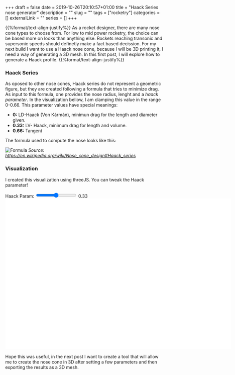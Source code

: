 +++ 
draft = false
date = 2019-10-26T20:10:57+01:00
title = "Haack Series nose generator"
description = ""
slug = "" 
tags = ["rocketry"]
categories = []
externalLink = ""
series = []
+++

{{%format/text-align-justify%}}
As a rocket designer, there are many nose cone types to choose from. For low to mid power rocketry, the choice can be based more on looks than anything else. Rockets reaching transonic and supersonic speeds should definetly make a fact based decission. For my next build I want to use a Haack nose cone, because I will be 3D printing it, I need a way of generating a 3D mesh. In this first post, I will explore how to generate a Haack profile. 
{{%format/text-align-justify%}}
### Haack Series
As oposed to other nose cones, Haack series do not represent a geometric figure, but they are created following a formula that tries to minimize drag. As input to this formula, one provides the nose radius, lenght and a *haack parameter*. In the visualization bellow, I am clamping this value in the range 0-0.66. This parameter values have special meanings:

*	**0:** LD-Haack (Von Kármán), minimun drag for the length and diameter given.
*	**0.33:** LV- Haack, minimum drag for length and volume.
*	**0.66:** Tangent

The formula used to compute the nose looks like this:

![](../images/Haack/haack-formula.svg "Formula")
*Source: https://en.wikipedia.org/wiki/Nose_cone_design#Haack_series*


### Visualization
I created this visualization using threeJS. You can tweak the Haack parameter!
<div>
	<label>Haack Param: </label>
	<input type="range" min="0" max="0.66" value="0.33" step="0.01" id="haackParam" oninput="previewParam.value = haackParam.value;haackUpdate()">
	<output id="previewParam">0.33</output>
	</br>
</div>

<div id="threeCanvas" style ="background-color:#FFF; width:720; height:480px; margin:0 auto;">
<script src="/js/three.js"></script>
<script>
	var container = document.getElementById('threeCanvas');
	var width = container.offsetWidth;
	var height = container.offsetHeight;
	var renderer = new THREE.WebGLRenderer({ antialias: true });
	renderer.setSize( width, height );
	container.appendChild( renderer.domElement );

	var scene = new THREE.Scene();
	var camera = new THREE.PerspectiveCamera(75,width/height,0.1,1000);
	camera.position.z = 4;
	camera.position.x = -4;
	
	haackUpdate();
	render();

	//----------------------------

	function haackOmega(x,L)
	{
		return Math.acos(1.0 - ((2 * x) / L));
	}

	function haackRadius(R, omega, C)
	{
		var sinO3 = Math.sin(omega) * Math.sin(omega) * Math.sin(omega);
		return (R / (Math.sqrt(Math.PI))) * Math.sqrt(omega - (Math.sin(2*omega) * 0.5) + (C * sinO3));
	}

	function haackUpdate() 
	{
		// Read UI stuff
		var haackCSlider = document.getElementById("haackParam");

		var material = new THREE.LineBasicMaterial( { color: 0xffffffff } );
		var geometryUp = new THREE.Geometry();
		var geometryDown = new THREE.Geometry();

		var noseLength = 8;
		var noseRadius = 2;
		var C = haackCSlider.value;

		var iterations = 240;
		var xstep = noseLength / iterations;
		var curX = 0.0;

		for (var i = 0; i <= iterations; i++) 
		{			
			var x = xstep * i;
			var omega = haackOmega(noseLength - x, noseLength);
			var radius = haackRadius(noseRadius, omega, C);
			
			geometryUp.vertices.push(new THREE.Vector3(-x,  radius, 0));
			geometryDown.vertices.push(new THREE.Vector3(-x, -radius, 0));
		}

		// Deal with previous objects: 
		var oldLineUp = scene.getObjectByName("LineUp");
		if(oldLineUp)
		{
			scene.remove(oldLineUp);
		}
		var oldLineDown = scene.getObjectByName("LineDown");
		if(oldLineDown)
		{
			scene.remove(oldLineDown);
		}

		// Insert neew nose into the scene:
		var lineUp = new THREE.Line(geometryUp, material);
		lineUp.name = "LineUp";
		scene.add(lineUp);
		var lineDown = new THREE.Line(geometryDown, material);
		lineDown.name = "LineDown";
		scene.add(lineDown);
	}

	function render()
	{
		requestAnimationFrame(render);
		renderer.render( scene, camera );
	}
</script>
</div>


Hope this was useful, in the next post I want to create a tool that will allow me to create the nose cone in 3D after setting a few parameters and then exporting the results as a 3D mesh.
